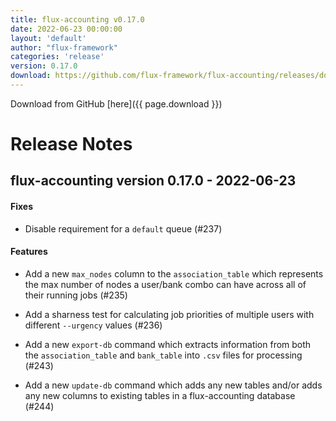 ```yaml
---
title: flux-accounting v0.17.0
date: 2022-06-23 00:00:00
layout: 'default'
author: "flux-framework"
categories: 'release'
version: 0.17.0
download: https://github.com/flux-framework/flux-accounting/releases/download/v0.17.0/flux-accounting-0.17.0.tar.gz
---
```


Download from GitHub [here]({{ page.download }})

# Release Notes

flux-accounting version 0.17.0 - 2022-06-23
-------------------------------------------

#### Fixes

* Disable requirement for a `default` queue (#237)

#### Features

* Add a new `max_nodes` column to the `association_table` which represents
the max number of nodes a user/bank combo can have across all of their
running jobs (#235)

* Add a sharness test for calculating job priorities of multiple users with
different `--urgency` values (#236)

* Add a new `export-db` command which extracts information from both the
`association_table` and `bank_table` into `.csv` files for processing (#243)

* Add a new `update-db` command which adds any new tables and/or adds any
new columns to existing tables in a flux-accounting database (#244)
